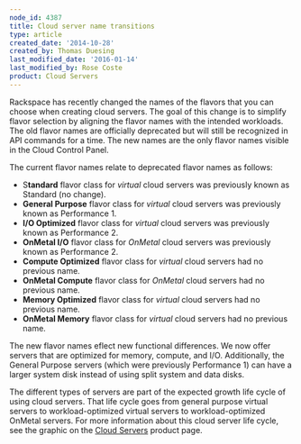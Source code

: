 ```yaml
---
node_id: 4387
title: Cloud server name transitions
type: article
created_date: '2014-10-28'
created_by: Thomas Duesing
last_modified_date: '2016-01-14'
last_modified_by: Rose Coste
product: Cloud Servers
---
```


Rackspace has recently changed the names of the flavors that you can
choose when creating cloud servers. The goal of this change is to
simplify flavor selection by aligning the flavor names with the intended
workloads. The old flavor names are officially deprecated but will still
be recognized in API commands for a time. The new names are the only
flavor names visible in the Cloud Control Panel.

The current flavor names relate to deprecated flavor names as follows:

-   S**tandard** flavor class for *virtual* cloud servers was previously
    known as Standard (no change).
-   **General Purpose** flavor class for *virtual* cloud servers was
    previously known as Performance 1.
-   **I/O Optimized** flavor class for *virtual* cloud servers was
    previously known as Performance 2.
-   **OnMetal I/O** flavor class for *OnMetal* cloud servers was
    previously known as Performance 2.
-   **Compute Optimized** flavor class for *virtual* cloud servers had
    no previous name.
-   **OnMetal Compute** flavor class for *OnMetal* cloud servers had no
    previous name.
-   **Memory Optimized** flavor class for *virtual* cloud servers had no
    previous name.
-   **OnMetal Memory** flavor class for *virtual* cloud servers had no
    previous name.

The new flavor names eflect new functional differences. We now offer
servers that are optimized for memory, compute, and I/O. Additionally,
the General Purpose servers (which were previously Performance 1) can
have a larger system disk instead of using split system and data disks.

The different types of servers are part of the expected growth life
cycle of using cloud servers. That life cycle goes from general purpose
virtual servers to workload-optimized virtual servers to
workload-optimized OnMetal servers. For more information about this
cloud server life cycle, see the graphic on the [Cloud
Servers](http://www.rackspace.com/cloud/servers/) product page.

